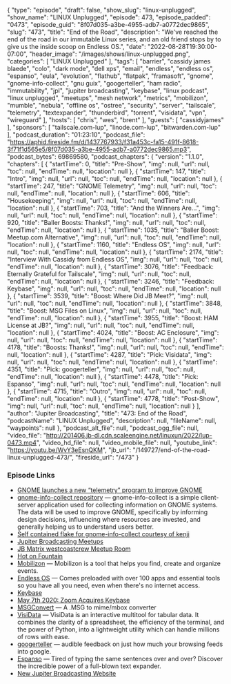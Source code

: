 {
  "type": "episode",
  "draft": false,
  "show_slug": "linux-unplugged",
  "show_name": "LINUX Unplugged",
  "episode": 473,
  "episode_padded": "0473",
  "episode_guid": "8f07d035-a3be-4955-adb7-a0772dec9865",
  "slug": "473",
  "title": "End of the Road",
  "description": "We've reached the end of the road in our immutable Linux series, and an old friend stops by to give us the inside scoop on Endless OS.",
  "date": "2022-08-28T19:30:00-07:00",
  "header_image": "/images/shows/linux-unplugged.png",
  "categories": [
    "LINUX Unplugged"
  ],
  "tags": [
    "barrier",
    "cassidy james blaede",
    "colo",
    "dark mode",
    "dell xps",
    "email",
    "endless",
    "endless os",
    "espanso",
    "eula",
    "evolution",
    "flathub",
    "flatpak",
    "framasoft",
    "gnome",
    "gnome-info-collect",
    "gnu guix",
    "googerteller",
    "ham radio",
    "immutability",
    "jpl",
    "jupiter broadcasting",
    "keybase",
    "linux podcast",
    "linux unplugged",
    "meetups",
    "mesh network",
    "metrics",
    "mobilizon",
    "mumble",
    "nebula",
    "offline os",
    "ostree",
    "security",
    "server",
    "tailscale",
    "telemetry",
    "textexpander",
    "thunderbird",
    "torrent",
    "visidata",
    "vpn",
    "wireguard"
  ],
  "hosts": [
    "chris",
    "wes",
    "brent"
  ],
  "guests": [
    "cassidyjames"
  ],
  "sponsors": [
    "tailscale.com-lup",
    "linode.com-lup",
    "bitwarden.com-lup"
  ],
  "podcast_duration": "01:23:10",
  "podcast_file": "https://aphid.fireside.fm/d/1437767933/f31a453c-fa15-491f-8618-3f71f1d565e5/8f07d035-a3be-4955-adb7-a0772dec9865.mp3",
  "podcast_bytes": 69869580,
  "podcast_chapters": {
    "version": "1.1.0",
    "chapters": [
      {
        "startTime": 0,
        "title": "Pre-Show",
        "img": null,
        "url": null,
        "toc": null,
        "endTime": null,
        "location": null
      },
      {
        "startTime": 147,
        "title": "Intro",
        "img": null,
        "url": null,
        "toc": null,
        "endTime": null,
        "location": null
      },
      {
        "startTime": 247,
        "title": "GNOME Telemetry",
        "img": null,
        "url": null,
        "toc": null,
        "endTime": null,
        "location": null
      },
      {
        "startTime": 606,
        "title": "Housekeeping",
        "img": null,
        "url": null,
        "toc": null,
        "endTime": null,
        "location": null
      },
      {
        "startTime": 703,
        "title": "And the Winners Are...",
        "img": null,
        "url": null,
        "toc": null,
        "endTime": null,
        "location": null
      },
      {
        "startTime": 920,
        "title": "Baller Boosts: Thanks!",
        "img": null,
        "url": null,
        "toc": null,
        "endTime": null,
        "location": null
      },
      {
        "startTime": 1035,
        "title": "Baller Boost: Meetup.com Alternative",
        "img": null,
        "url": null,
        "toc": null,
        "endTime": null,
        "location": null
      },
      {
        "startTime": 1160,
        "title": "Endless OS",
        "img": null,
        "url": null,
        "toc": null,
        "endTime": null,
        "location": null
      },
      {
        "startTime": 2174,
        "title": "Interview With Cassidy from Endless OS",
        "img": null,
        "url": null,
        "toc": null,
        "endTime": null,
        "location": null
      },
      {
        "startTime": 3076,
        "title": "Feedback: Eternally Grateful for Tailscale",
        "img": null,
        "url": null,
        "toc": null,
        "endTime": null,
        "location": null
      },
      {
        "startTime": 3246,
        "title": "Feedback: Keybase",
        "img": null,
        "url": null,
        "toc": null,
        "endTime": null,
        "location": null
      },
      {
        "startTime": 3539,
        "title": "Boost: Where Did JB Meet?",
        "img": null,
        "url": null,
        "toc": null,
        "endTime": null,
        "location": null
      },
      {
        "startTime": 3848,
        "title": "Boost: MSG Files on Linux",
        "img": null,
        "url": null,
        "toc": null,
        "endTime": null,
        "location": null
      },
      {
        "startTime": 3955,
        "title": "Boost: HAM License at JB?",
        "img": null,
        "url": null,
        "toc": null,
        "endTime": null,
        "location": null
      },
      {
        "startTime": 4024,
        "title": "Boost: AC Enclosure",
        "img": null,
        "url": null,
        "toc": null,
        "endTime": null,
        "location": null
      },
      {
        "startTime": 4178,
        "title": "Boosts: Thanks!",
        "img": null,
        "url": null,
        "toc": null,
        "endTime": null,
        "location": null
      },
      {
        "startTime": 4287,
        "title": "Pick: Visidata",
        "img": null,
        "url": null,
        "toc": null,
        "endTime": null,
        "location": null
      },
      {
        "startTime": 4351,
        "title": "Pick: googerteller",
        "img": null,
        "url": null,
        "toc": null,
        "endTime": null,
        "location": null
      },
      {
        "startTime": 4478,
        "title": "Pick: Espanso",
        "img": null,
        "url": null,
        "toc": null,
        "endTime": null,
        "location": null
      },
      {
        "startTime": 4715,
        "title": "Outro",
        "img": null,
        "url": null,
        "toc": null,
        "endTime": null,
        "location": null
      },
      {
        "startTime": 4778,
        "title": "Post-Show",
        "img": null,
        "url": null,
        "toc": null,
        "endTime": null,
        "location": null
      }
    ],
    "author": "Jupiter Broadcasting",
    "title": "473: End of the Road",
    "podcastName": "LINUX Unplugged",
    "description": null,
    "fileName": null,
    "waypoints": null
  },
  "podcast_alt_file": null,
  "podcast_ogg_file": null,
  "video_file": "http://201406.jb-dl.cdn.scaleengine.net/linuxun/2022/lup-0473.mp4",
  "video_hd_file": null,
  "video_mobile_file": null,
  "youtube_link": "https://youtu.be/WvY3eEsnQKM",
  "jb_url": "/149727/end-of-the-road-linux-unplugged-473/",
  "fireside_url": "/473"
}


### Episode Links

  * [GNOME launches a new “telemetry” program to improve GNOME](https://www.reddit.com/r/linux/comments/wxhq7q/gnome_launches_a_new_telemetry_program_to_improve "GNOME launches a new “telemetry” program to improve GNOME")
  * [gnome-info-collect repository](https://gitlab.gnome.org/vstanek/gnome-info-collect "gnome-info-collect repository") — gnome-info-collect is a simple client-server application used for collecting information on GNOME systems. The data will be used to improve GNOME, specifically by informing design decisions, influencing where resources are invested, and generally helping us to understand users better.
  * [Self contained flake for gnome-info-collect courtesy of kenji](https://controlc.com/c1dff953 "Self contained flake for gnome-info-collect courtesy of kenji")
  * [Jupiter Broadcasting Meetups](http://meetup.com/jupiterbroadcasting "Jupiter Broadcasting Meetups")
  * [JB Matrix westcoastcrew Meetup Room](https://bit.ly/westcoastcrew "JB Matrix westcoastcrew Meetup Room")
  * [Hot on Fountain](https://fountain.fm/charts "Hot on Fountain")
  * [Mobilizon](https://joinmobilizon.org/en/ "Mobilizon") — Mobilizon is a tool that helps you find, create and organize events.
  * [Endless OS](https://endlessos.com/download/ "Endless OS") — Comes preloaded with over 100 apps and essential tools so you have all you need, even when there's no internet access.
  * [Keybase](https://keybase.io/ "Keybase")
  * [May 7th 2020: Zoom Acquires Keybase](https://blog.zoom.us/zoom-acquires-keybase-and-announces-goal-of-developing-the-most-broadly-used-enterprise-end-to-end-encryption-offering/ "May 7th 2020: Zoom Acquires Keybase")
  * [MSGConvert](https://www.matijs.net/software/msgconv/ "MSGConvert") — A .MSG to mime/mbox converter
  * [VisiData](https://www.visidata.org/ "VisiData") — VisiData is an interactive multitool for tabular data. It combines the clarity of a spreadsheet, the efficiency of the terminal, and the power of Python, into a lightweight utility which can handle millions of rows with ease.
  * [googerteller](https://github.com/berthubert/googerteller "googerteller") — audible feedback on just how much your browsing feeds into google.
  * [Espanso](https://espanso.org/ "Espanso") — Tired of typing the same sentences over and over? Discover the incredible power of a full-blown text expander.
  * [New Jupiter Broadcasting Website](https://new.jupiterbroadcasting.com/ "New Jupiter Broadcasting Website")


